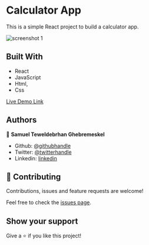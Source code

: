 # Calculator App

This is a simple React project to build a calculator app.

![screenshot 1]()

## Built With

- React
- JavaScript
- Html,
- Css

[Live Demo Link](https://dry-eyrie-48158.herokuapp.com/)

## Authors

👤 **Samuel Teweldebrhan Ghebremeskel**

- Github: [@githubhandle](https://github.com/Samitti)
- Twitter: [@twitterhandle](https://twitter.com/Samuel63734232)
- Linkedin: [linkedin](https://www.linkedin.com/in/samuel-ghebremeskel-29685811a/)

## 🤝 Contributing

Contributions, issues and feature requests are welcome!

Feel free to check the [issues page](https://github.com/Samitti/Calculator-App/issues).

## Show your support

Give a ⭐️ if you like this project!

